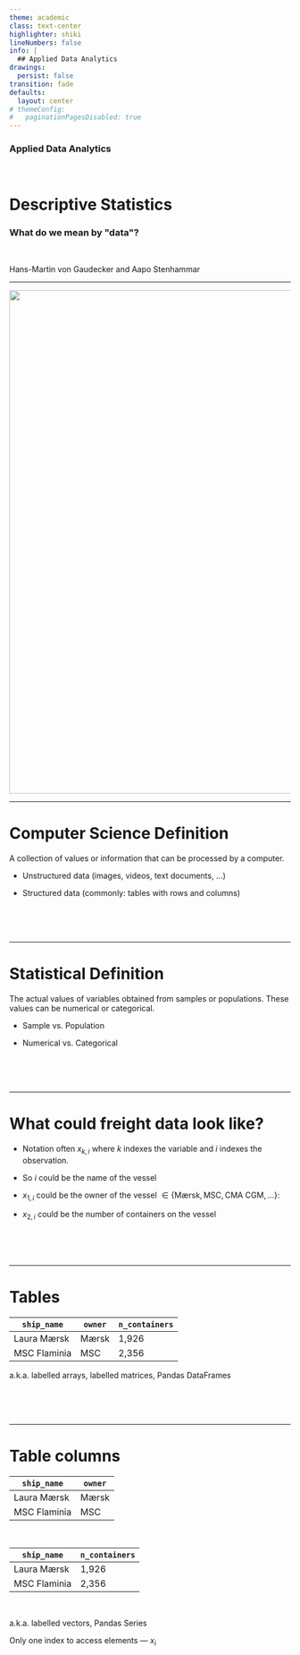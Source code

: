 ```yaml
---
theme: academic
class: text-center
highlighter: shiki
lineNumbers: false
info: |
  ## Applied Data Analytics
drawings:
  persist: false
transition: fade
defaults:
  layout: center
# themeConfig:
#   paginationPagesDisabled: true
---
```


### Applied Data Analytics

<br/>

# Descriptive Statistics

### What do we mean by "data"?

<br/>

Hans-Martin von Gaudecker and Aapo Stenhammar

---

<center>
<img src="/container-port.png" width=900>
</center>

---

# Computer Science Definition

A collection of values or information that can be processed by a computer.

- Unstructured data (images, videos, text documents, ...)

- Structured data (commonly: tables with rows and columns)

<br/>
<br/>
<br/>

---

# Statistical Definition

The actual values of variables obtained from samples or populations. These values can be
numerical or categorical.

- Sample vs. Population

- Numerical vs. Categorical

<br/>
<br/>
<br/>

---

# What could freight data look like?

- Notation often $x_{k, i}$ where $k$ indexes the variable and $i$ indexes the
  observation.

- So $i$ could be the name of the vessel

- $x_{1, i}$ could be the owner of the vessel $\in \{ \text{Mærsk}, \text{MSC},
  \text{CMA CGM}, \ldots \}$:

- $x_{2, i}$ could be the number of containers on the vessel

<br/>
<br/>
<br/>

---

# Tables

| `ship_name`  | `owner` | `n_containers` |
| ------------ | ------- | -------------- |
| Laura Mærsk  | Mærsk   | 1,926          |
| MSC Flaminia | MSC     | 2,356          |

a.k.a. labelled arrays, labelled matrices, Pandas DataFrames



<br/>
<br/>
<br/>

---

# Table columns


| `ship_name`  | `owner` |
| ------------ | ------- |
| Laura Mærsk  | Mærsk   |
| MSC Flaminia | MSC     |

<br/>

| `ship_name`  |`n_containers` |
| ------------ |-------------- |
| Laura Mærsk  |1,926          |
| MSC Flaminia |2,356          |

<br/>

a.k.a. labelled vectors, Pandas Series

Only one index to access elements — $x_{i}$

<br/>
<br/>
<br/>
